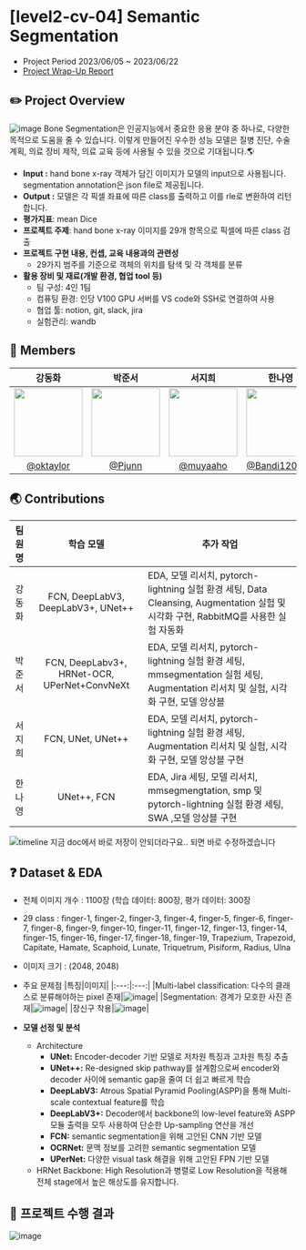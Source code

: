 # [level2-cv-04] Semantic Segmentation

- Project Period 2023/06/05 ~ 2023/06/22
- [Project Wrap-Up Report](https://docs.google.com/document/d/16whBnd3kEIh85_9x-EVk_o5Str8YRGSKWBGfPgsSdV4/edit?usp=sharing)
  
## **✏️** Project Overview

![image](https://github.com/boostcampaitech5/level2_cv_semanticsegmentation-cv-04/assets/76798969/33010c45-f301-43b2-8ec3-b39ef58f1854)
Bone Segmentation은 인공지능에서 중요한 응용 분야 중 하나로, 다양한 목적으로 도움을 줄 수 있습니다. 이렇게 만들어진 우수한 성능 모델은 질병 진단, 수술 계획, 의료 장비 제작, 의료 교육 등에 사용될 수 있을 것으로 기대됩니다.🌎

- **Input :** hand bone x-ray 객체가 담긴 이미지가 모델의 input으로 사용됩니다.
segmentation annotation은 json file로 제공됩니다.
- **Output :** 모델은 각 픽셀 좌표에 따른 class를 출력하고 이를 rle로 변환하여 리턴합니다.
- **평가지표**: mean Dice
- **프로젝트 주제**: hand bone x-ray 이미지를 29개 항목으로 픽셀에 따른 class 검출
- **프로젝트 구현 내용, 컨셉, 교육 내용과의 관련성**
    - 29가지 범주를 기준으로 객체의 위치를 탐색 및 각 객체를 분류
- **활용 장비 및 재료(개발 환경, 협업 tool 등)**
    - 팀 구성: 4인 1팀
    - 컴퓨팅 환경: 인당 V100 GPU 서버를 VS code와 SSH로 연결하여 사용
    - 협업 툴: notion, git, slack, jira
    - 실험관리: wandb

## 🙌 Members

| 강동화 | 박준서 | 서지희 | 한나영 |
| :---: | :---: | :---: | :---: |
| <img src = "https://user-images.githubusercontent.com/98503567/235584352-e7b0568f-3699-4b6e-869f-cc675631d74c.png" width="120" height="120"> | <img src = "https://user-images.githubusercontent.com/89245460/234033594-cb90a3c0-f0dc-4218-9e11-2abc8db2be67.png" width="120" height="120"> |<img src = "https://user-images.githubusercontent.com/76798969/234210787-18a54ddb-ae13-4554-960e-6bd45d7905fb.png" width="120" height="120"> |<img src = "https://user-images.githubusercontent.com/76798969/233944944-7ff16045-a005-4e4e-bf59-632766194d7f.png" width="120" height="120" />|
| [@oktaylor](https://github.com/oktaylor) | [@Pjunn](https://github.com/Pjunn) | [@muyaaho](https://github.com/muyaaho) | [@Bandi120424](https://github.com/Bandi120424) |



## **🌏** Contributions



| 팀원명 | 학습 모델 | 추가 작업 |
| :---: | :---: | --- |
| 강동화 | FCN, DeepLabV3, DeepLabV3+, UNet++ | EDA, 모델 리서치, pytorch-lightning 실험 환경 세팅, Data Cleansing, Augmentation 실험 및 시각화 구현, RabbitMQ를 사용한 실험 자동화 |
| 박준서 | FCN, DeepLabv3+, HRNet-OCR, UPerNet+ConvNeXt | EDA, 모델 리서치, pytorch-lightning 실험 환경 세팅, mmsegmentation 실험 세팅, Augmentation 리서치 및 실험, 시각화  구현, 모델 앙상블 |
| 서지희 | FCN, UNet, UNet++ | EDA, 모델 리서치, pytorch-lightning 실험 환경 세팅, Augmentation 리서치 및 실험, 시각화 구현, 모델 앙상블 구현 |
| 한나영 | UNet++, FCN | EDA, Jira 세팅, 모델 리서치, mmsegmengtation, smp 및 pytorch-lightning 실험 환경 세팅, SWA ,모델 앙상블 구현 |

![timeline 지금 doc에서 바로 저장이 안되더라구요.. 되면 바로 수정하겠습니다]()

## **❓** Dataset & EDA


- 전체 이미지 개수 : 1100장 (학습 데이터: 800장, 평가 데이터: 300장
- 29 class : finger-1, finger-2, finger-3, finger-4, finger-5, finger-6, finger-7, finger-8, finger-9, finger-10, finger-11, finger-12, finger-13, finger-14, finger-15, finger-16, finger-17, finger-18, finger-19, Trapezium, Trapezoid, Capitate, Hamate, Scaphoid, Lunate, Triquetrum, Pisiform, Radius, Ulna
- 이미지 크기 : (2048, 2048)
- 주요 문제점
  |특징|이미지|
  |:---:|:---:|
  |Multi-label classification: 다수의 클래스로 분류해야하는 pixel 존재|![image](https://github.com/boostcampaitech5/level2_cv_semanticsegmentation-cv-04/assets/76798969/69ee56b6-6707-431a-9af1-151477df999b)|
  |Segmentation: 경계가 모호한 사진 존재|![image](https://github.com/boostcampaitech5/level2_cv_semanticsegmentation-cv-04/assets/76798969/8b1f861c-ccc7-4ba7-af34-b254761eed40)|
  |장신구 착용|![image](https://github.com/boostcampaitech5/level2_cv_semanticsegmentation-cv-04/assets/76798969/3b3ebc46-08a7-4b7a-8488-afd9b3a6bfc7)|

- **모델 선정 및 분석**
    - Architecture 
      - **UNet:** Encoder-decoder 기반 모델로 저차원 특징과 고차원 특징 추출
      - **UNet++:** Re-designed skip pathway를 설계함으로써 encoder와 decoder 사이에 semantic gap을 줄여 더 쉽고 빠르게 학습
      - **DeepLabV3:** Atrous Spatial Pyramid Pooling(ASPP)을 통해 Multi-scale contextual feature를 학습
      - **DeepLabV3+:** Decoder에서 backbone의 low-level feature와 ASPP 모듈 출력을 모두 사용하여 단순한 Up-sampling 연산을 개선 
      - **FCN:** semantic segmentation을 위해 고안된 CNN 기반 모델
      - **OCRNet:** 문맥 정보를 고려한 semantic segmentation 모델
      - **UPerNet:** 다양한 visual task 해결을 위해 고안된 FPN 기반 모델
    - HRNet Backbone: High Resolution과 병렬로 Low Resolution을 적용해 전체 stage에서 높은 해상도를 유지합니다. 

## **:scroll: 프로젝트 수행 결과**



![image](https://github.com/boostcampaitech5/level2_cv_semanticsegmentation-cv-04/assets/76798969/2fa1b91a-b3c8-4c8f-a0dd-6a7a4254eb3d)

